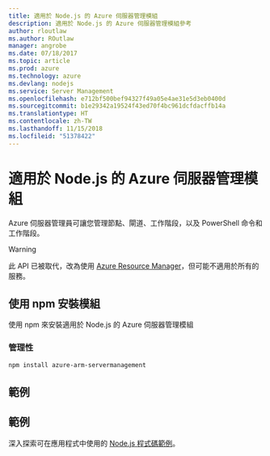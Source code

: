 ```yaml
---
title: 適用於 Node.js 的 Azure 伺服器管理模組
description: 適用於 Node.js 的 Azure 伺服器管理模組參考
author: rloutlaw
ms.author: ROutlaw
manager: angrobe
ms.date: 07/18/2017
ms.topic: article
ms.prod: azure
ms.technology: azure
ms.devlang: nodejs
ms.service: Server Management
ms.openlocfilehash: e712bf500bef94327f49a05e4ae31e5d3eb0400d
ms.sourcegitcommit: b1e29342a19524f43ed70f4bc961dcfdacffb14a
ms.translationtype: HT
ms.contentlocale: zh-TW
ms.lasthandoff: 11/15/2018
ms.locfileid: "51378422"
---
```

# <a name="azure-server-management-modules-for-nodejs"></a>適用於 Node.js 的 Azure 伺服器管理模組

Azure 伺服器管理員可讓您管理節點、閘道、工作階段，以及 PowerShell 命令和工作階段。

> [!WARNING]
> 此 API 已被取代，改為使用 [Azure Resource Manager](/javascript/api/overview/azure/resources)，但可能不適用於所有的服務。

## <a name="install-the-module-with-npm"></a>使用 npm 安裝模組

使用 npm 來安裝適用於 Node.js 的 Azure 伺服器管理模組

### <a name="management"></a>管理性

```bash
npm install azure-arm-servermanagement
```

## <a name="example"></a>範例

## <a name="samples"></a>範例

深入探索可在應用程式中使用的 [Node.js 程式碼範例](https://azure.microsoft.com/resources/samples/?platform=nodejs)。